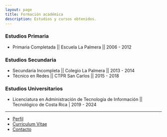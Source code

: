```yaml
---
layout: page
title: Formación académica
description: Estudios y cursos obtenidos.
---
```


### Estudios Primaria
  * Primaria Completada || Escuela La Palmera || 2006 - 2012

### Estudios Secundaria 
  * Secundaria Incompleta || Colegio La Palmera || 2013 - 2014
  * Técnico en Redes || CTPR San Carlos || 2015 - 2018

### Estudios Universitarios
  * Licenciatura en Administración de Tecnología de Información || Tecnológico de Costa Rica  | 2019 - 2024


*****
- [Perfil](../index.html)
- [Curriculum Vitae](pages/cv.html)
- [Contacto](pages/contact.html)